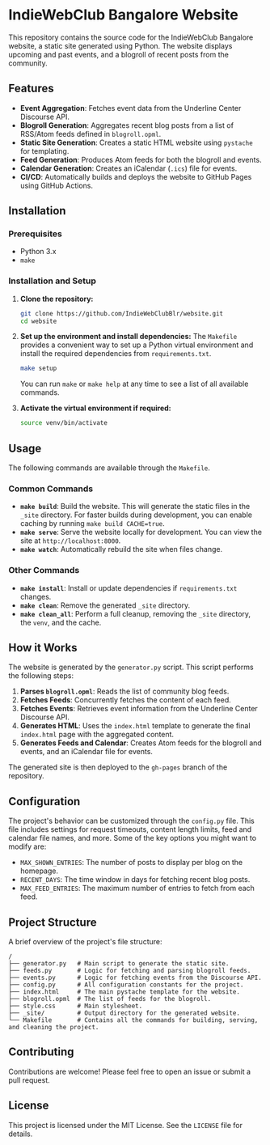# IndieWebClub Bangalore Website

This repository contains the source code for the IndieWebClub Bangalore website, a static site generated using Python. The website displays upcoming and past events, and a blogroll of recent posts from the community.

## Features

- **Event Aggregation**: Fetches event data from the Underline Center Discourse API.
- **Blogroll Generation**: Aggregates recent blog posts from a list of RSS/Atom feeds defined in `blogroll.opml`.
- **Static Site Generation**: Creates a static HTML website using `pystache` for templating.
- **Feed Generation**: Produces Atom feeds for both the blogroll and events.
- **Calendar Generation**: Creates an iCalendar (`.ics`) file for events.
- **CI/CD**: Automatically builds and deploys the website to GitHub Pages using GitHub Actions.

## Installation

### Prerequisites

- Python 3.x
- `make`

### Installation and Setup

1.  **Clone the repository:**
    ```bash
    git clone https://github.com/IndieWebClubBlr/website.git
    cd website
    ```

2.  **Set up the environment and install dependencies:**
    The `Makefile` provides a convenient way to set up a Python virtual environment and install the required dependencies from `requirements.txt`.

    ```bash
    make setup
    ```

    You can run `make` or `make help` at any time to see a list of all available commands.

3.  **Activate the virtual environment if required:**
    ```bash
    source venv/bin/activate
    ```

## Usage

The following commands are available through the `Makefile`.

### Common Commands

-   **`make build`**: Build the website. This will generate the static files in the `_site` directory. For faster builds during development, you can enable caching by running `make build CACHE=true`.
-   **`make serve`**: Serve the website locally for development. You can view the site at `http://localhost:8000`.
-   **`make watch`**: Automatically rebuild the site when files change.

### Other Commands

-   **`make install`**: Install or update dependencies if `requirements.txt` changes.
-   **`make clean`**: Remove the generated `_site` directory.
-   **`make clean_all`**: Perform a full cleanup, removing the `_site` directory, the `venv`, and the cache.

## How it Works

The website is generated by the `generator.py` script. This script performs the following steps:

1.  **Parses `blogroll.opml`**: Reads the list of community blog feeds.
2.  **Fetches Feeds**: Concurrently fetches the content of each feed.
3.  **Fetches Events**: Retrieves event information from the Underline Center Discourse API.
4.  **Generates HTML**: Uses the `index.html` template to generate the final `index.html` page with the aggregated content.
5.  **Generates Feeds and Calendar**: Creates Atom feeds for the blogroll and events, and an iCalendar file for events.

The generated site is then deployed to the `gh-pages` branch of the repository.

## Configuration

The project's behavior can be customized through the `config.py` file. This file includes settings for request timeouts, content length limits, feed and calendar file names, and more. Some of the key options you might want to modify are:

-   `MAX_SHOWN_ENTRIES`: The number of posts to display per blog on the homepage.
-   `RECENT_DAYS`: The time window in days for fetching recent blog posts.
-   `MAX_FEED_ENTRIES`: The maximum number of entries to fetch from each feed.

## Project Structure

A brief overview of the project's file structure:

```
/
├── generator.py   # Main script to generate the static site.
├── feeds.py       # Logic for fetching and parsing blogroll feeds.
├── events.py      # Logic for fetching events from the Discourse API.
├── config.py      # All configuration constants for the project.
├── index.html     # The main pystache template for the website.
├── blogroll.opml  # The list of feeds for the blogroll.
├── style.css      # Main stylesheet.
├── _site/         # Output directory for the generated website.
└── Makefile       # Contains all the commands for building, serving, and cleaning the project.
```

## Contributing

Contributions are welcome! Please feel free to open an issue or submit a pull request.

## License

This project is licensed under the MIT License. See the `LICENSE` file for details.
